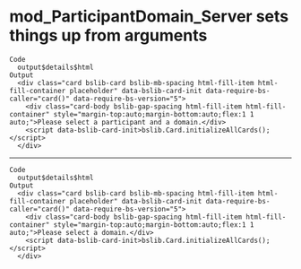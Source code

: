# mod_ParticipantDomain_Server sets things up from arguments

    Code
      output$details$html
    Output
      <div class="card bslib-card bslib-mb-spacing html-fill-item html-fill-container placeholder" data-bslib-card-init data-require-bs-caller="card()" data-require-bs-version="5">
        <div class="card-body bslib-gap-spacing html-fill-item html-fill-container" style="margin-top:auto;margin-bottom:auto;flex:1 1 auto;">Please select a participant and a domain.</div>
        <script data-bslib-card-init>bslib.Card.initializeAllCards();</script>
      </div>

---

    Code
      output$details$html
    Output
      <div class="card bslib-card bslib-mb-spacing html-fill-item html-fill-container placeholder" data-bslib-card-init data-require-bs-caller="card()" data-require-bs-version="5">
        <div class="card-body bslib-gap-spacing html-fill-item html-fill-container" style="margin-top:auto;margin-bottom:auto;flex:1 1 auto;">Please select a domain.</div>
        <script data-bslib-card-init>bslib.Card.initializeAllCards();</script>
      </div>

